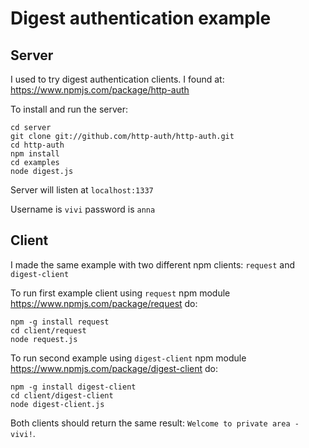 Digest authentication example
=============================

Server
------

I used to try digest authentication clients. I found at: https://www.npmjs.com/package/http-auth

To install and run the server:

```
cd server
git clone git://github.com/http-auth/http-auth.git
cd http-auth
npm install
cd examples
node digest.js
```

Server will listen at `localhost:1337`

Username is `vivi` password is `anna`


Client
------

I made the same example with two different npm clients: `request` and `digest-client`
 
To run first example client using `request` npm module https://www.npmjs.com/package/request do:

```
npm -g install request
cd client/request
node request.js
```

To run second example using `digest-client` npm module https://www.npmjs.com/package/digest-client do:

```
npm -g install digest-client
cd client/digest-client
node digest-client.js
```

Both clients should return the same result: `Welcome to private area - vivi!`.


